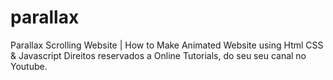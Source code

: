# parallax
Parallax Scrolling Website | How to Make Animated Website using Html CSS & Javascript
Direitos reservados a Online Tutorials, do seu seu canal no Youtube. 
